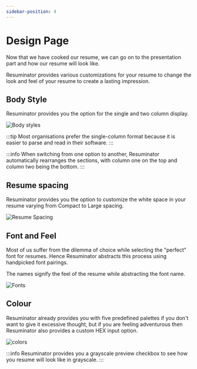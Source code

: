 ```yaml
---
sidebar-position: 4
---
```


# Design Page

Now that we have cooked our resume,
we can go on to the presentation part and how our resume will look like.

Resuminator provides various customizations for your resume to change the look
and feel of your resume to create a lasting impression.

## Body Style

Resuminator provides you the option for the single and two column display.

![Body styles](/doc_img/Body_style.png)

:::tip
Most organisations prefer the single-column format because it is easier to parse and read in their software.
:::

:::info
When switching from one option to another, Resuminator automatically rearranges
the sections, with column one on the top and column two being the bottom.
:::

## Resume spacing

Resuminator provides you the option to customize the white space in your resume varying
from Compact to Large spacing.

![Resume Spacing](/doc_img/spacing.png)

## Font and Feel

Most of us suffer from the dilemma of choice while selecting the "perfect" font for resumes.
Hence Resuminator abstracts this process using handpicked font pairings.

The names signify the feel of the resume while abstracting the font name.

![Fonts](/doc_img/Fonts.png)

## Colour

Resuminator already provides you with five predefined palettes
if you don't want to give it excessive thought,
but if you are feeling adventurous then Resuminator also provides a custom HEX input option.

![colors](/doc_img/colors.png)

:::info
Resuminator provides you a grayscale preview checkbox to see how you resume will look like in grayscale.
:::
